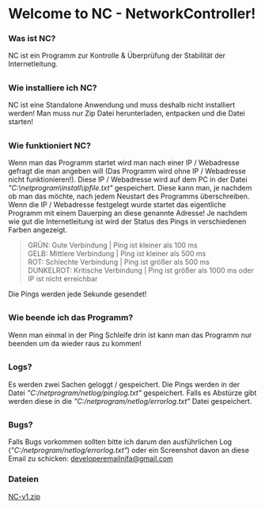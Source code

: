 # Welcome to NC - NetworkController!

### Was ist NC?

NC ist ein Programm zur Kontrolle & Überprüfung der Stabilität der Internetleitung.

##

### Wie installiere ich NC?

NC ist eine Standalone Anwendung und muss deshalb nicht installiert werden! Man muss nur Zip Datei herunterladen, entpacken und die Datei starten!

##

### Wie funktioniert NC?

Wenn man das Programm startet wird man nach einer IP / Webadresse gefragt die man angeben will (Das Programm wird ohne IP / Webadresse nicht funktionieren!). Diese IP / Webadresse wird auf dem PC in der Datei *"C:\netprogram\install\ipfile.txt"* gespeichert. Diese kann man, je nachdem ob man das möchte, nach jedem Neustart des Programms überschreiben. Wenn die IP / Webadresse festgelegt wurde startet das eigentliche Programm mit einem Dauerping an diese genannte Adresse! Je nachdem wie gut die Internetleitung ist wird der Status des Pings in verschiedenen Farben angezeigt.

> GRÜN: Gute Verbindung | Ping ist kleiner als 100 ms<br>
> GELB: Mittlere Verbindung | Ping ist kleiner als 500 ms<br>
> ROT: Schlechte Verbindung | Ping ist größer als 500 ms<br>
> DUNKELROT: Kritische Verbindung | Ping ist größer als 1000 ms oder IP ist nicht erreichbar<br>

Die Pings werden jede Sekunde gesendet!
##

### Wie beende ich das Programm?

Wenn man einmal in der Ping Schleife drin ist kann man das Programm nur beenden um da wieder raus zu kommen!

##

### Logs?

Es werden zwei Sachen geloggt / gespeichert. Die Pings werden in der Datei *"C:/netprogram/netlog/pinglog.txt"* gespeichert. Falls es Abstürze gibt werden diese in die *"C:/netprogram/netlog/errorlog.txt"* Datei gespeichert.

##

### Bugs?

Falls Bugs vorkommen sollten bitte ich darum den ausführlichen Log (*"C:/netprogram/netlog/errorlog.txt"*) oder ein Screenshot davon an diese Email zu schicken: developeremailnifa@gmail.com

### Dateien

[NC-v1.zip](https://github.com/Nico-3/NetworkController/files/8080232/NC-v1.zip)
